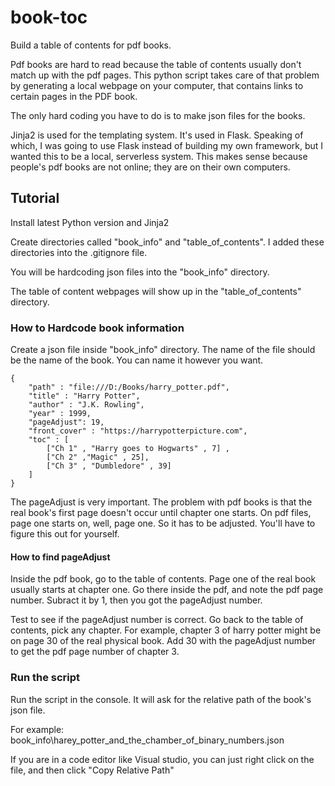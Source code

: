 # book-toc

Build a table of contents for pdf books.

Pdf books are hard to read because the table of contents usually don't match up with the pdf pages.
This python script takes care of that problem by generating a local webpage on your computer, that contains links to certain pages in the PDF book.

The only hard coding you have to do is to make json files for the books.

Jinja2 is used for the templating system. It's used in Flask. Speaking of which, I was going to use Flask instead of building my own framework, but I wanted this to be a local, serverless system. This makes sense because people's pdf books are not online; they are on their own computers.

## Tutorial
Install latest Python version and Jinja2

Create directories called "book_info" and "table_of_contents". I added these directories into the .gitignore file.

You will be hardcoding json files into the "book_info" directory.

The table of content webpages will show up in the "table_of_contents" directory.

### How to Hardcode book information
Create a json file inside "book_info" directory. The name of the file should be the name of the book.
You can name it however you want.

```
{
    "path" : "file:///D:/Books/harry_potter.pdf",
    "title" : "Harry Potter",
    "author" : "J.K. Rowling",
    "year" : 1999,
    "pageAdjust": 19,
    "front_cover" : "https://harrypotterpicture.com",
    "toc" : [
        ["Ch 1" , "Harry goes to Hogwarts" , 7] ,
        ["Ch 2" ,"Magic" , 25],
        ["Ch 3" , "Dumbledore" , 39]
    ]
}
```

The pageAdjust is very important. The problem with pdf books is that the real book's first page doesn't occur until chapter one starts. On pdf files, page one starts on, well, page one. So it has to be adjusted. You'll have to figure this out for yourself.

#### How to find pageAdjust
Inside the pdf book, go to the table of contents. Page one of the real book usually starts at chapter one. Go there inside the pdf, and note the pdf page number. Subract it by 1, then you got the pageAdjust number.

Test to see if the pageAdjust number is correct. Go back to the table of contents, pick any chapter. For example, chapter 3 of harry potter might be on page 30 of the real physical book. Add 30 with the pageAdjust number to get the pdf page number of chapter 3.

### Run the script
Run the script in the console. It will ask for the relative path of the book's json file.

For example: book_info\harey_potter_and_the_chamber_of_binary_numbers.json

If you are in a code editor like Visual studio, you can just right click on the file, and then click "Copy Relative Path"
